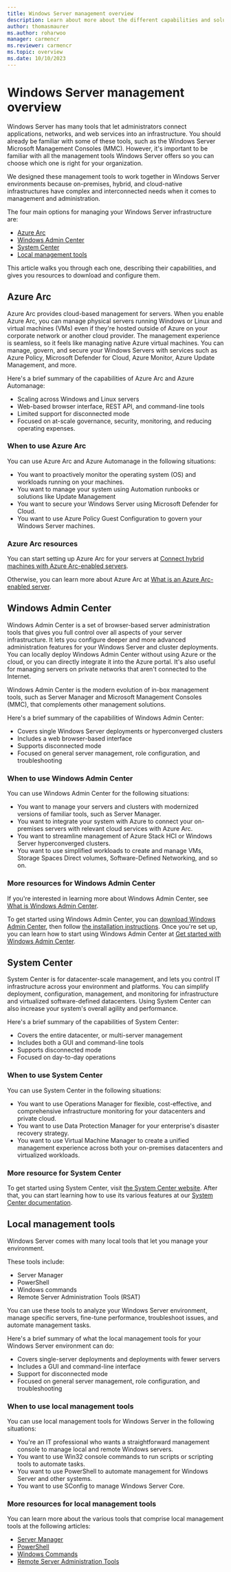 ```yaml
---
title: Windows Server management overview
description: Learn about more about the different capabilities and solutions to manage Windows Server.
author: thomasmaurer
ms.author: roharwoo
manager: carmencr
ms.reviewer: carmencr
ms.topic: overview
ms.date: 10/10/2023
---
```

# Windows Server management overview

Windows Server has many tools that let administrators connect applications, networks, and web services into an infrastructure. You should already be familiar with some of these tools, such as the Windows Server Microsoft Management Consoles (MMC). However, it's important to be familiar with all the management tools Windows Server offers so you can choose which one is right for your organization.

We designed these management tools to work together in Windows Server environments because on-premises, hybrid, and cloud-native infrastructures have complex and interconnected needs when it comes to management and administration.

The four main options for managing your Windows Server infrastructure are:

- [Azure Arc](#azure-arc)
- [Windows Admin Center](#windows-admin-center)
- [System Center](#system-center)
- [Local management tools](#local-management-tools)

This article walks you through each one, describing their capabilities, and gives you resources to download and configure them.

## Azure Arc

Azure Arc provides cloud-based management for servers. When you enable Azure Arc, you can manage physical servers running Windows or Linux and virtual machines (VMs) even if they're hosted outside of Azure on your corporate network or another cloud provider. The management experience is seamless, so it feels like managing native Azure virtual machines. You can manage, govern, and secure your Windows Servers with services such as Azure Policy, Microsoft Defender for Cloud, Azure Monitor, Azure Update Management, and more.

Here's a brief summary of the capabilities of Azure Arc and Azure Automanage:

- Scaling across Windows and Linux servers
- Web-based browser interface, REST API, and command-line tools
- Limited support for disconnected mode
- Focused on at-scale governance, security, monitoring, and reducing operating expenses.

### When to use Azure Arc

You can use Azure Arc and Azure Automanage in the following situations:

- You want to proactively monitor the operating system (OS) and workloads running on your machines.
- You want to manage your system using Automation runbooks or solutions like Update Management
- You want to secure your Windows Server using Microsoft Defender for Cloud.
- You want to use Azure Policy Guest Configuration to govern your Windows Server machines.

### Azure Arc resources

You can start setting up Azure Arc for your servers at [Connect hybrid machines with Azure Arc-enabled servers](/azure/azure-arc/servers/learn/quick-enable-hybrid-vm).

Otherwise, you can learn more about Azure Arc at [What is an Azure Arc-enabled server](/azure/azure-arc/servers/overview).

## Windows Admin Center

Windows Admin Center is a set of browser-based server administration tools that gives you full control over all aspects of your server infrastructure. It lets you configure deeper and more advanced administration features for your Windows Server and cluster deployments. You can locally deploy Windows Admin Center without using Azure or the cloud, or you can directly integrate it into the Azure portal. It's also useful for managing servers on private networks that aren't connected to the Internet.

Windows Admin Center is the modern evolution of in-box management tools, such as Server Manager and Microsoft Management Consoles (MMC), that complements other management solutions.

Here's a brief summary of the capabilities of Windows Admin Center:

- Covers single Windows Server deployments or hyperconverged clusters
- Includes a web browser-based interface
- Supports disconnected mode
- Focused on general server management, role configuration, and troubleshooting

### When to use Windows Admin Center

You can use Windows Admin Center for the following situations:

- You want to manage your servers and clusters with modernized versions of familiar tools, such as Server Manager.
- You want to integrate your system with Azure to connect your on-premises servers with relevant cloud services with Azure Arc.
- You want to streamline management of Azure Stack HCI or Windows Server hyperconverged clusters.
- You want to use simplified workloads to create and manage VMs, Storage Spaces Direct volumes, Software-Defined Networking, and so on.

### More resources for Windows Admin Center

If you're interested in learning more about Windows Admin Center, see [What is Windows Admin Center](../manage/windows-admin-center/understand/what-is.md).

To get started using Windows Admin Center, you can [download Windows Admin Center](https://www.microsoft.com/evalcenter/evaluate-windows-admin-center), then follow [the installation instructions](../manage/windows-admin-center/deploy/install.md). Once you're set up, you can learn how to start using Windows Admin Center at [Get started with Windows Admin Center](../manage/windows-admin-center/use/get-started.md).

## System Center

System Center is for datacenter-scale management, and lets you control IT infrastructure across your environment and platforms. You can simplify deployment, configuration, management, and monitoring for infrastructure and virtualized software-defined datacenters. Using System Center can also increase your system's overall agility and performance.

Here's a brief summary of the capabilities of System Center:

- Covers the entire datacenter, or multi-server management
- Includes both a GUI and command-line tools
- Supports disconnected mode
- Focused on day-to-day operations

### When to use System Center

You can use System Center in the following situations:

- You want to use Operations Manager for flexible, cost-effective, and comprehensive infrastructure monitoring for your datacenters and private cloud.
- You want to use Data Protection Manager for your enterprise's disaster recovery strategy.
- You want to use Virtual Machine Manager to create a unified management experience across both your on-premises datacenters and virtualized workloads.

### More resource for System Center

To get started using System Center, visit [the System Center website](https://www.microsoft.com/system-center). After that, you can start learning how to use its various features at our [System Center documentation](/system-center).

## Local management tools

Windows Server comes with many local tools that let you manage your environment.

These tools include:

- Server Manager
- PowerShell
- Windows commands
- Remote Server Administration Tools (RSAT)

You can use these tools to analyze your Windows Server environment, manage specific servers, fine-tune performance, troubleshoot issues, and automate management tasks.

Here's a brief summary of what the local management tools for your Windows Server environment can do:

- Covers single-server deployments and deployments with fewer servers
- Includes a GUI and command-line interface
- Support for disconnected mode
- Focused on general server management, role configuration, and troubleshooting

### When to use local management tools

You can use local management tools for Windows Server in the following situations:

- You're an IT professional who wants a straightforward management console to manage local and remote Windows servers.
- You want to use Win32 console commands to run scripts or scripting tools to automate tasks.
- You want to use PowerShell to automate management for Windows Server and other systems.
- You want to use SConfig to manage Windows Server Core.

### More resources for local management tools

You can learn more about the various tools that comprise local management tools at the following articles:

- [Server Manager](server-manager/server-manager.md)
- [PowerShell](/powershell/scripting/overview)
- [Windows Commands](windows-commands/windows-commands.md)
- [Remote Server Administration Tools](../remote/remote-server-administration-tools.md)
